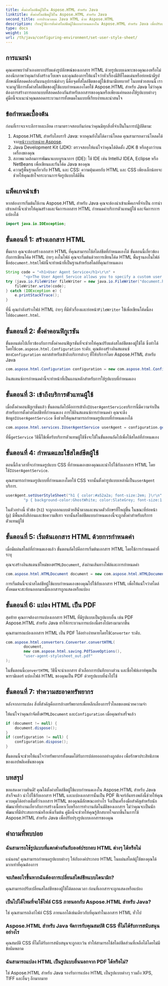 ```yaml
---
title: ตั้งค่าสไตล์ชีตผู้ใช้ใน Aspose.HTML สำหรับ Java
linktitle: ตั้งค่าสไตล์ชีตผู้ใช้ใน Aspose.HTML สำหรับ Java
second_title: การประมวลผล Java HTML ด้วย Aspose.HTML
description: เรียนรู้วิธีการตั้งค่าสไตล์ชีตผู้ใช้แบบกำหนดเองใน Aspose.HTML สำหรับ Java เพื่อปรับปรุงรูปแบบเอกสารของคุณและแปลง HTML เป็น PDF ได้อย่างง่ายดาย
type: docs
weight: 16
url: /th/java/configuring-environment/set-user-style-sheet/
---
```

## การแนะนำ
คุณเคยพบว่าตัวเองอยากปรับแต่งรูปลักษณ์ของเอกสาร HTML ด้วยรูปแบบเฉพาะของคุณเองหรือไม่ ลองนึกภาพว่าคุณกำลังสร้างเว็บเพจ และคุณต้องการให้แน่ใจว่าหัวเรื่องมีสีที่โดดเด่นหรือย่อหน้ามีรูปลักษณ์ที่สอดคล้องกันบนอุปกรณ์ต่างๆ นี่คือจุดที่สไตล์ชีตของผู้ใช้เข้ามามีบทบาท! ในบทช่วยสอนนี้ เราจะมาดูวิธีการตั้งค่าสไตล์ชีตของผู้ใช้แบบกำหนดเองโดยใช้ Aspose.HTML สำหรับ Java ไม่ว่าคุณต้องการสร้างการออกแบบที่สอดคล้องกันสำหรับเอกสารของคุณหรือเพียงแค่ทดลองใช้รูปแบบต่างๆ คู่มือนี้จะแนะนำคุณตลอดกระบวนการทั้งหมดในแบบที่เรียบง่ายและน่าสนใจ
## ข้อกำหนดเบื้องต้น
ก่อนที่เราจะเจาะลึกรายละเอียด เรามาตรวจสอบกันก่อนว่าคุณมีทุกสิ่งที่จำเป็นในการปฏิบัติตาม:
1.  Aspose.HTML สำหรับไลบรารี Java: หากคุณยังไม่ได้ดาวน์โหลด คุณสามารถดาวน์โหลดได้จาก[หน้าวางจำหน่าย Aspose](https://releases.aspose.com/html/java/).
2. Java Development Kit (JDK): ตรวจสอบให้แน่ใจว่าคุณได้ติดตั้ง JDK 8 หรือสูงกว่าบนเครื่องของคุณ
3. สภาพแวดล้อมการพัฒนาแบบบูรณาการ (IDE): ใช้ IDE เช่น IntelliJ IDEA, Eclipse หรือ NetBeans เพื่อเขียนและรันโค้ด Java ของคุณ
4. ความรู้พื้นฐานเกี่ยวกับ HTML และ CSS: ความคุ้นเคยกับ HTML และ CSS เพียงเล็กน้อยจะช่วยให้คุณเข้าใจกระบวนการจัดรูปแบบได้ดีขึ้น

## แพ็คเกจนำเข้า
หากต้องการเริ่มต้นใช้งาน Aspose.HTML สำหรับ Java คุณจะต้องนำเข้าแพ็คเกจที่จำเป็น การนำเข้าเหล่านี้จะช่วยให้คุณสร้างและจัดการเอกสาร HTML กำหนดค่าบริการตัวแทนผู้ใช้ และจัดการการแปลงได้
```java
import java.io.IOException;
```
## ขั้นตอนที่ 1: สร้างเอกสาร HTML
ขั้นแรก คุณจะต้องสร้างเอกสาร HTML ที่คุณสามารถใช้สไตล์ชีตที่กำหนดเองได้ ขั้นตอนนี้เกี่ยวข้องกับการเขียนโค้ด HTML ง่ายๆ ลงในไฟล์
 คุณจะเริ่มต้นด้วยการเขียนโค้ด HTML พื้นฐานลงในไฟล์ชื่อ`document.html`ไฟล์นี้จะทำหน้าที่เป็นฐานสำหรับสไตล์ที่คุณกำหนดเอง
```java
String code = "<h1>User Agent Service</h1>\r\n" +
        "<p>The User Agent Service allows you to specify a custom user stylesheet, a primary character set for the document, language, and fonts settings.</p>\r\n";
try (java.io.FileWriter fileWriter = new java.io.FileWriter("document.html")) {
    fileWriter.write(code);
} catch (IOException e) {
    e.printStackTrace();
}
```
 ที่นี่ คุณกำลังสร้างไฟล์ HTML ง่ายๆ ที่มีหัวเรื่องและย่อหน้า`FileWriter` ใช้เพื่อเขียนโค้ดนี้ลงไป`document.html`.
## ขั้นตอนที่ 2: ตั้งค่าคอนฟิกูเรชัน
ขั้นตอนต่อไปเกี่ยวข้องกับการตั้งค่าคอนฟิกูเรชันที่จะช่วยให้คุณปรับแต่งสไตล์ชีตของผู้ใช้ได้ ซึ่งทำได้โดยใช้`com.aspose.html.Configuration` ระดับ.
 คุณต้องสร้างอินสแตนซ์ของ`Configuration` คลาสสำหรับเข้าถึงบริการต่างๆ ที่ให้บริการโดย Aspose.HTML สำหรับ Java
```java
com.aspose.html.Configuration configuration = new com.aspose.html.Configuration();
```
อินสแตนซ์การกำหนดค่านี้จะทำหน้าที่เป็นแกนหลักสำหรับการใช้รูปแบบที่กำหนดเอง
## ขั้นตอนที่ 3: เข้าถึงบริการตัวแทนผู้ใช้
 เมื่อตั้งค่าคอนฟิกูเรชันแล้ว ขั้นตอนถัดไปคือการเข้าถึง`IUserAgentService`บริการนี้มีความจำเป็นสำหรับการตั้งค่าสไตล์ชีทที่กำหนดเอง
 การใช้อินสแตนซ์การกำหนดค่า คุณจะดึงข้อมูล`IUserAgentService` ซึ่งช่วยให้คุณสามารถกำหนดรูปแบบที่กำหนดเองได้
```java
com.aspose.html.services.IUserAgentService userAgent = configuration.getService(com.aspose.html.services.IUserAgentService.class);
```
 ที่นี่`getService` วิธีนี้ใช้เพื่อรับบริการตัวแทนผู้ใช้ซึ่งจะใช้ในขั้นตอนถัดไปเพื่อใช้สไตล์ที่กำหนดเอง
## ขั้นตอนที่ 4: กำหนดและใช้สไตล์ชีตผู้ใช้
 ตอนนี้ถึงเวลาที่จะกำหนดรูปแบบ CSS ที่กำหนดเองของคุณและนำไปใช้กับเอกสาร HTML โดยใช้`IUserAgentService`.

คุณสามารถกำหนดรูปแบบที่กำหนดเองโดยใช้ CSS จากนั้นตั้งค่ารูปแบบเหล่านี้เป็น`userAgent` บริการ.
```java
userAgent.setUserStyleSheet("h1 { color:#a52a2a; font-size:2em; }\r\n" +
        "p { background-color:GhostWhite; color:SlateGrey; font-size:1.2em; }\r\n");
```
ในตัวอย่างนี้ หัวข้อ (`h1`) จะถูกออกแบบด้วยสีน้ำตาลและขนาดตัวอักษรที่ใหญ่ขึ้น ในขณะที่ย่อหน้า (`p`) มีพื้นหลังสีอ่อนและข้อความสีเทา จากนั้นสไตล์ชีตแบบกำหนดเองนี้จะถูกตั้งค่าสำหรับบริการตัวแทนผู้ใช้
## ขั้นตอนที่ 5: เริ่มต้นเอกสาร HTML ด้วยการกำหนดค่า
เมื่อมีแผ่นสไตล์ที่กำหนดเองแล้ว ขั้นตอนถัดไปคือการเริ่มต้นเอกสาร HTML โดยใช้การกำหนดค่าที่ระบุ

 คุณจะสร้างอินสแตนซ์ใหม่ของ`HTMLDocument`, ส่งผ่านเส้นทางไฟล์และการกำหนดค่า
```java
com.aspose.html.HTMLDocument document = new com.aspose.html.HTMLDocument("document.html", configuration);
```
การเริ่มต้นนี้จะนำสไตล์ชีทผู้ใช้แบบกำหนดเองของคุณไปใช้กับเอกสาร HTML เพื่อให้แน่ใจว่าสไตล์ทั้งหมดจะสะท้อนออกมาเมื่อเอกสารถูกแสดงหรือแปลง
## ขั้นตอนที่ 6: แปลง HTML เป็น PDF
สุดท้าย คุณอาจต้องการแปลงเอกสาร HTML ที่มีรูปแบบเป็นรูปแบบอื่น เช่น PDF Aspose.HTML สำหรับ Java ทำให้กระบวนการแปลงนี้ตรงไปตรงมามากขึ้น

คุณสามารถแปลงเอกสาร HTML เป็น PDF ได้อย่างง่ายดายโดยใช้`Converter` ระดับ.
```java
com.aspose.html.converters.Converter.convertHTML(
        document,
        new com.aspose.html.saving.PdfSaveOptions(),
        "user-agent-stylesheet_out.pdf"
);
```
 ในขั้นตอนนี้`convertHTML` วิธีนี้จะนำเอกสาร ตัวเลือกการบันทึกบางส่วน และชื่อไฟล์เอาท์พุตเป็นพารามิเตอร์ แปลงไฟล์ HTML ของคุณเป็น PDF ด้วยรูปแบบที่นำไปใช้
## ขั้นตอนที่ 7: ทำความสะอาดทรัพยากร
หลังจากการแปลง สิ่งที่สำคัญคือการล้างทรัพยากรเพื่อหลีกเลี่ยงการรั่วไหลของหน่วยความจำ

 ให้แน่ใจว่าคุณกำจัดทิ้ง`HTMLDocument` และ`Configuration` เมื่อคุณทำเสร็จแล้ว
```java
if (document != null) {
    document.dispose();
}
if (configuration != null) {
    configuration.dispose();
}
```
ขั้นตอนนี้จะช่วยให้แน่ใจว่าทรัพยากรทั้งหมดได้รับการปล่อยออกอย่างถูกต้อง เพื่อรักษาประสิทธิภาพของแอปพลิเคชันของคุณ

## บทสรุป
ขอแสดงความยินดี! คุณได้ตั้งค่าสไตล์ชีตผู้ใช้แบบกำหนดเองใน Aspose.HTML สำหรับ Java สำเร็จแล้ว นำไปใช้กับเอกสาร HTML และแปลงเอกสารนั้นเป็น PDF ฟีเจอร์อันทรงพลังนี้ช่วยให้คุณควบคุมได้อย่างเต็มที่ว่าเอกสาร HTML ของคุณมีลักษณะอย่างไร จึงเป็นเครื่องมือสำคัญสำหรับนักพัฒนาที่ทำงานเกี่ยวกับการสร้างเนื้อหาเว็บหรือการทำงานอัตโนมัติของเอกสาร ไม่ว่าคุณจะเป็นนักพัฒนาที่มีประสบการณ์หรือเพิ่งเริ่มต้น คู่มือนี้จะช่วยให้คุณรู้สึกสบายใจมากขึ้นในการใช้ Aspose.HTML สำหรับ Java เพื่อปรับปรุงรูปแบบเอกสารของคุณ
## คำถามที่พบบ่อย
### ฉันสามารถใช้รูปแบบที่แตกต่างกันกับองค์ประกอบ HTML ต่างๆ ได้หรือไม่  
แน่นอน! คุณสามารถกำหนดรูปแบบต่างๆ ให้กับองค์ประกอบ HTML ในแผ่นสไตล์ผู้ใช้ของคุณได้มากเท่าที่คุณต้องการ
### จะเกิดอะไรขึ้นหากฉันต้องการเปลี่ยนสไตล์ชีทแบบไดนามิก?  
คุณสามารถปรับเปลี่ยนสไตล์ชีทของผู้ใช้ได้ตลอดเวลา ก่อนที่เอกสารจะถูกแสดงหรือแปลง
### เป็นไปได้ไหมที่จะใช้ไฟล์ CSS ภายนอกกับ Aspose.HTML สำหรับ Java?  
ใช่ คุณสามารถลิงก์ไฟล์ CSS ภายนอกได้เช่นเดียวกับที่คุณทำในเอกสาร HTML ทั่วไป
### Aspose.HTML สำหรับ Java จัดการกับคุณสมบัติ CSS ที่ไม่ได้รับการสนับสนุนอย่างไร  
คุณสมบัติ CSS ที่ไม่ได้รับการสนับสนุนจะถูกละเว้น ทำให้สามารถใช้สไตล์ชีตส่วนที่เหลือได้โดยไม่มีข้อผิดพลาด
### ฉันสามารถแปลง HTML เป็นรูปแบบอื่นนอกจาก PDF ได้หรือไม่?  
ใช่ Aspose.HTML สำหรับ Java รองรับการแปลง HTML เป็นรูปแบบต่างๆ รวมถึง XPS, TIFF และอื่นๆ อีกมากมาย